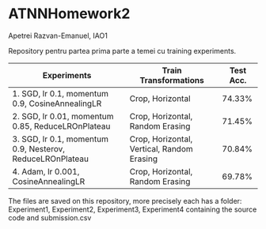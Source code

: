 # ATNNHomework2
Apetrei Razvan-Emanuel, IAO1

Repository pentru partea prima parte a temei cu training experiments.

| Experiments                                               | Train Transformations                      | Test Acc. |
|-----------------------------------------------------------|--------------------------------------------|-----------|
| 1. SGD, lr 0.1, momentum 0.9, CosineAnnealingLR           | Crop, Horizontal                           | 74.33%    |
| 2. SGD, lr 0.01, momentum 0.85, ReduceLROnPlateau         | Crop, Horizontal, Random Erasing           | 71.45%    |
| 3. SGD, lr 0.1, momentum 0.9, Nesterov, ReduceLROnPlateau | Crop, Horizontal, Vertical, Random Erasing | 70.84%    |
| 4. Adam, lr 0.001, CosineAnnealingLR                      | Crop, Horizontal, Random Erasing           | 69.78%    |

The files are saved on this repository, more precisely each has a folder: Experiment1, Experiment2, Experiment3, Experiment4 
containing the source code and submission.csv